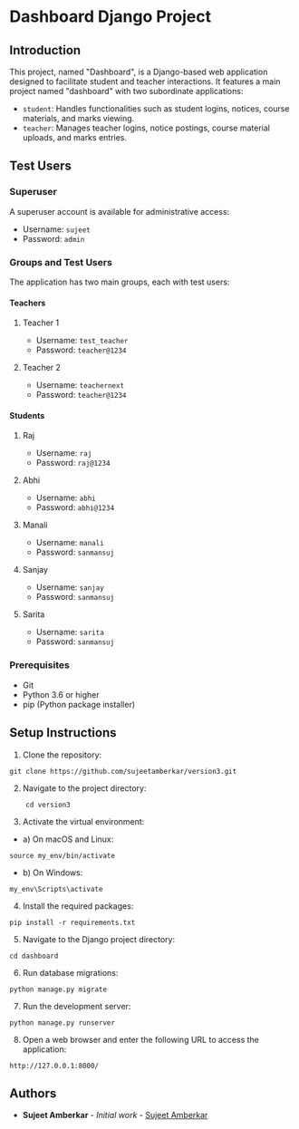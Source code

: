 # Dashboard Django Project

## Introduction
This project, named "Dashboard", is a Django-based web application designed to facilitate student and teacher interactions. It features a main project named "dashboard" with two subordinate applications:

- `student`: Handles functionalities such as student logins, notices, course materials, and marks viewing.
- `teacher`: Manages teacher logins, notice postings, course material uploads, and marks entries.

## Test Users
### Superuser
A superuser account is available for administrative access:
- Username: `sujeet`
- Password: `admin`

### Groups and Test Users
The application has two main groups, each with test users:

#### Teachers
1. Teacher 1
   - Username: `test_teacher`
   - Password: `teacher@1234`

2. Teacher 2
   - Username: `teachernext`
   - Password: `teacher@1234`

#### Students
1. Raj
   - Username: `raj`
   - Password: `raj@1234`

2. Abhi
   - Username: `abhi`
   - Password: `abhi@1234`

3. Manali
   - Username: `manali`
   - Password: `sanmansuj`

3. Sanjay
   - Username: `sanjay`
   - Password: `sanmansuj`

3. Sarita
   - Username: `sarita`
   - Password: `sanmansuj`

### Prerequisites

- Git
- Python 3.6 or higher
- pip (Python package installer)


## Setup Instructions

1. Clone the repository:

```
git clone https://github.com/sujeetamberkar/version3.git

```
2. Navigate to the project directory:

```
    cd version3
```
3. Activate the virtual environment:
- a) On macOS and Linux:
```
source my_env/bin/activate
```
- b) On Windows:
```
my_env\Scripts\activate
```
4. Install the required packages:
```
pip install -r requirements.txt
```


5. Navigate to the Django project directory:
```
cd dashboard
```


6. Run database migrations:
```
python manage.py migrate
```


7. Run the development server:
```
python manage.py runserver
```


8. Open a web browser and enter the following URL to access the application:
```
http://127.0.0.1:8000/
```

## Authors

- **Sujeet Amberkar** - *Initial work* - [Sujeet Amberkar](https://github.com/sujeetamberkar)
